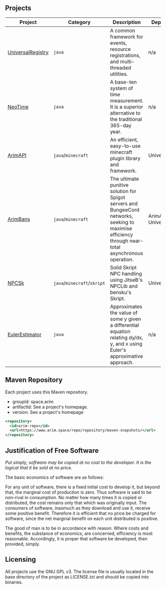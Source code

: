 ## Projects

| Project | Category | Description                                                                 | Dependencies |
|-------------------|-----|------------------------------------------------------------------------------------------------------------------------------------------------------|--------|
| [UniversalRegistry](https://github.com/A248/) | `java` | A common framework for events, resource registrations, and multi-threaded utilities.  | n/a |
| [NeoTime](https://github.com/A248/NeoTime/)           | `java` | A base-ten system of time measurement. It is a superior alternative to the traditional 365-day year.                                                 | n/a |
| [ArimAPI](https://github.com/A248/ArimAPI)           | `java`/`minecraft` | An efficient, easy-to-use minecraft plugin library and framework.                                                                                    | UniversalRegistry |
| [ArimBans](https://github.com/A248/ArimBans)          | `java`/`minecraft` | The ultimate punitive solution for Spigot servers and BungeeCord networks, seeking to maximise efficiency through near-total asynchronous operation. | ArimAPI, UniversalRegistry |
| [NPCSk](https://github.com/A248/NPCSk)             | `java`/`minecraft`/`skript` | Solid Skript NPC handling using JitseB's NPCLib and bensku's Skript.                                                                                 | UniversalRegistry |
| [EulerEstimator](https://github.com/A248/EulerEstimator)    | `java` | Approximates the value of some y given a differential equation relating dy/dx, y, and x using Euler's approximative approach.                        | n/a |

## Maven Repository

Each project uses this Maven repository.

* groupId: space.arim
* artifactId: See a project's homepage.
* version: See a project's homepage

``` xml
<repository>
  <id>arim-repo</id>
  <url>https://www.arim.space/repo/repository/maven-snapshots/</url>
</repository>
```

## Justification of Free Software

*Put simply, software may be copied at no cost to the developer. It is the logical that it be sold at no price.*

The basic economics of software are as follows:

For any unit of software, there is a fixed initial cost to develop it, but beyond that, the marginal cost of production is zero. Thus software is said to be non-rival in consumption. No matter how many times it is copied or distributed, the cost remains only that which was originally input. The consumers of software, inasmuch as they download and use it, receive some positive benefit. Therefore it is efficient that no price be charged for software, since the net marginal benefit on each unit distributed is positive.

The good of man is to be in accordance with reason. Where costs and benefits, the substance of economics, are concerned, efficiency is most reasonable. Accordingly, it is proper that software be developed, then provided, simply.

## Licensing

All projects use the GNU GPL v3. The license file is usually located in the base directory of the project as LICENSE.txt and should be copied into binaries.

